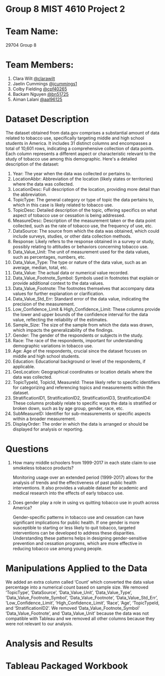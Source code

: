 # Group 8 MIST 4610 Project 2

# Team Name: 
29704 Group 8

# Team Members: 
1. Clara Wilt [@clarawilt](https://github.com/clarawilt)
2. Jaelin Cummings [@jcummings1](https://github.com/jcummings1)
3. Colby Fielding [@cpf40265](https://github.com/cpf40265)
4. Backam Nguyen [@bn51725](https://github.com/bn51725)
5. Aiman Lalani [@aal96125](https://github.com/aal96125)

# Dataset Description 
The dataset obtained from data.gov comprises a substantial amount of data related to tobacco use, specifically targeting middle and high school students in America. It includes 31 distinct columns and encompasses a total of 10,601 rows, indicating a comprehensive collection of data points. Each column represents a different aspect or characteristic relevant to the study of tobacco use among this demographic. Here's a detailed description of the dataset:
1. Year: The year when the data was collected or pertains to.
2. LocationAbbr: Abbreviation of the location (likely states or territories) where the data was collected.
3. LocationDesc: Full description of the location, providing more detail than the abbreviation.
4. TopicType: The general category or type of topic the data pertains to, which in this case is likely related to tobacco use.
5. TopicDesc: Detailed description of the topic, offering specifics on what aspect of tobacco use or cessation is being addressed.
6. MeasureDesc: Description of the measurement taken or the data point collected, such as the rate of tobacco use, the frequency of use, etc.
7. DataSource: The source from which the data was obtained, which could include surveys, studies, or other data collection methods.
8. Response: Likely refers to the response obtained in a survey or study, possibly relating to attitudes or behaviors concerning tobacco use.
9. Data_Value_Unit: The unit of measurement used for the data values, such as percentages, numbers, etc.
10. Data_Value_Type: The type or nature of the data value, such as an average, median, total, etc.
11. Data_Value: The actual data or numerical value recorded.
12. Data_Value_Footnote_Symbol: Symbols used in footnotes that explain or provide additional context to the data values.
13. Data_Value_Footnote: The footnotes themselves that accompany data values for further explanation or clarification.
14. Data_Value_Std_Err: Standard error of the data value, indicating the precision of the measurement.
15. Low_Confidence_Limit & High_Confidence_Limit: These columns provide the lower and upper bounds of the confidence interval for the data value, reflecting the reliability of the estimates.
16. Sample_Size: The size of the sample from which the data was drawn, which impacts the generalizability of the findings.
17. Gender: The gender of the respondents or subjects in the study.
18. Race: The race of the respondents, important for understanding demographic variations in tobacco use.
19. Age: Age of the respondents, crucial since the dataset focuses on middle and high school students.
20. Education: Educational background or level of the respondents, if applicable.
21. GeoLocation: Geographical coordinates or location details where the data was collected.
22. TopicTypeId, TopicId, MeasureId: These likely refer to specific identifiers for categorizing and referencing topics and measurements within the dataset.
23. StratificationID1, StratificationID2, StratificationID3, StratificationID4: These columns probably relate to specific ways the data is stratified or broken down, such as by age group, gender, race, etc.
24. SubMeasureID: Identifier for sub-measurements or specific aspects within a broader measurement.
25. DisplayOrder: The order in which the data is arranged or should be displayed for analysis or reporting.


# Questions
1. How many middle schoolers from 1999-2017 in each state claim to use smokeless tobacco products?
   
   Monitoring usage over an extended period (1999-2017) allows for the analysis of trends and the effectiveness of past public health     interventions. It also provides a valuable dataset for academic and medical research into the effects of early tobacco use.

2. Does gender play a role in using vs quitting tobacco use in youth across America?
   
   Gender-specific patterns in tobacco use and cessation can have significant implications for public health. If one gender is more       susceptible to starting or less likely to quit tobacco, targeted interventions can be developed to address these disparities.          Understanding these patterns helps in designing gender-sensitive prevention and cessation programs, which are more effective in        reducing tobacco use among young people.

# Manipulations Applied to the Data
We added an extra column called ‘Count’ which converted the data value percentage into a numerical count based on sample size. We removed ‘TopicType’, ‘DataSource’, ‘Data_Value_Unit’, ‘Data_Value_Type’, ‘Data_Value_Footnote_Symbol’, ‘Data_Value_Footnote’,  ‘Data_Value_Std_Err’, ‘Low_Confidence_Limit’, ‘High_Confidence_Limit’, ‘Race’, ‘Age’, ‘TopicTypeId, and  ‘StratificationID2’. We removed ‘Data_Value_Footnote_Symbol’ ‘Data_Value_Footnote’, and ‘Data_Value_Unit’ because the data was not compatible with Tableau and we removed all other columns because they were not relevant to our analysis. 

# Analysis and Results 

# Tableau Packaged Workbook 
